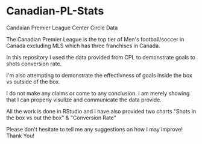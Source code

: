 # Canadian-PL-Stats

Candaian Premier League Center Circle Data

The Canadian Premier League is the top tier of Men's football/soccer in Canada excluding MLS which has three franchises in Canada.

In this repository I used the data provided from CPL to demonstrate goals to shots conversion rate.

I'm also attempting to demonstrate the effectivness of goals inside the box vs outside of the box.

I do not make any claims or come to any conclusion. I am merely showing that I can properly visulize and communicate the data provide.

All the work is done in RStudio and I have also provided two charts "Shots in the box vs out the box" & "Conversion Rate"

Please don't hesitate to tell me any suggestions on how I may improve! Thank You!


